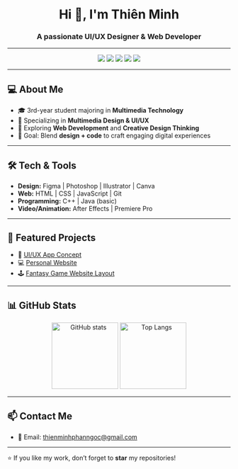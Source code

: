 <!-- Banner -->
<h1 align="center">Hi 👋, I'm Thiên Minh </h1>
<h3 align="center">A passionate UI/UX Designer & Web Developer</h3>

---

<!-- Badges -->
<p align="center">
  <img src="https://img.shields.io/badge/Design-Figma-orange?style=for-the-badge&logo=figma" />
  <img src="https://img.shields.io/badge/Code-HTML5-blue?style=for-the-badge&logo=html5" />
  <img src="https://img.shields.io/badge/Code-CSS3-blueviolet?style=for-the-badge&logo=css3" />
  <img src="https://img.shields.io/badge/Tools-Photoshop-lightgrey?style=for-the-badge&logo=adobephotoshop" />
  <img src="https://img.shields.io/badge/Tools-Illustrator-yellow?style=for-the-badge&logo=adobeillustrator" />
</p>

---

## 💻 About Me  
- 🎓 3rd-year student majoring in **Multimedia Technology**  
- 🎨 Specializing in **Multimedia Design & UI/UX**  
- 🚀 Exploring **Web Development** and **Creative Design Thinking**  
- 📌 Goal: Blend **design + code** to craft engaging digital experiences  

---

## 🛠️ Tech & Tools  
- **Design:** Figma | Photoshop | Illustrator | Canva  
- **Web:** HTML | CSS | JavaScript | Git  
- **Programming:** C++ | Java (basic)  
- **Video/Animation:** After Effects | Premiere Pro  

---

## 📌 Featured Projects
- 🎨 [UI/UX App Concept](#)  
- 💻 [Personal Website](#)  
- 🕹️ [Fantasy Game Website Layout](#)  

---

## 📊 GitHub Stats  
<p align="center">
  <img src="https://github-readme-stats.vercel.app/api?username=your-username&show_icons=true&theme=tokyonight" alt="GitHub stats" height="150"/>
  <img src="https://github-readme-stats.vercel.app/api/top-langs/?username=your-username&layout=compact&theme=tokyonight" alt="Top Langs" height="150"/>
</p>

---

## 📫 Contact Me  
- 📧 Email: thienminhphanngoc@gmail.com  
---

⭐ If you like my work, don’t forget to **star** my repositories!
